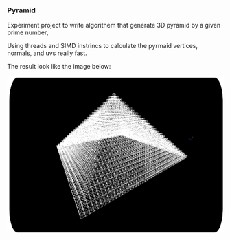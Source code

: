 ### Pyramid

Experiment project to write algorithem that generate 3D pyramid by a given prime number,

Using threads and SIMD instrincs to calculate the pyrmaid vertices, normals, and uvs really fast.

The result look like the image below:


![pyramid](./pyramid.png)
